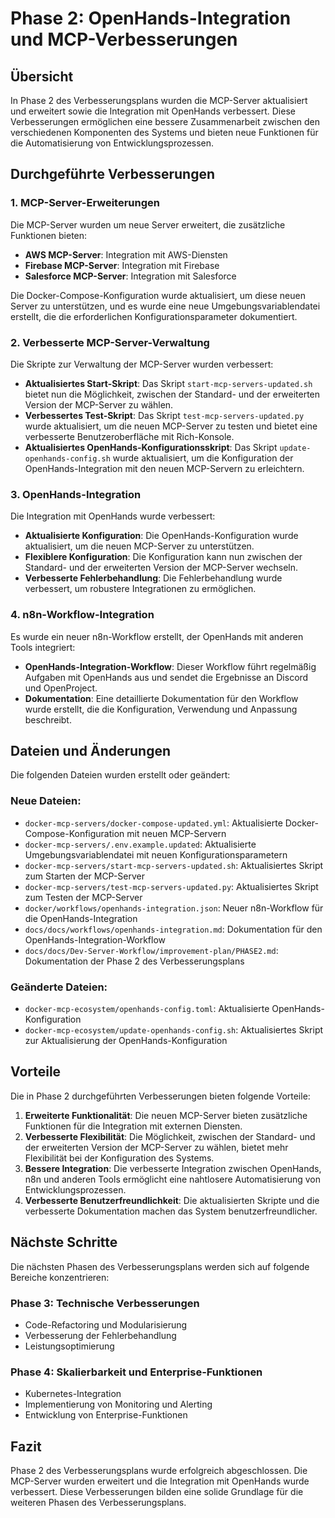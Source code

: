 # Phase 2: OpenHands-Integration und MCP-Verbesserungen

## Übersicht

In Phase 2 des Verbesserungsplans wurden die MCP-Server aktualisiert und erweitert sowie die Integration mit OpenHands verbessert. Diese Verbesserungen ermöglichen eine bessere Zusammenarbeit zwischen den verschiedenen Komponenten des Systems und bieten neue Funktionen für die Automatisierung von Entwicklungsprozessen.

## Durchgeführte Verbesserungen

### 1. MCP-Server-Erweiterungen

Die MCP-Server wurden um neue Server erweitert, die zusätzliche Funktionen bieten:

- **AWS MCP-Server**: Integration mit AWS-Diensten
- **Firebase MCP-Server**: Integration mit Firebase
- **Salesforce MCP-Server**: Integration mit Salesforce

Die Docker-Compose-Konfiguration wurde aktualisiert, um diese neuen Server zu unterstützen, und es wurde eine neue Umgebungsvariablendatei erstellt, die die erforderlichen Konfigurationsparameter dokumentiert.

### 2. Verbesserte MCP-Server-Verwaltung

Die Skripte zur Verwaltung der MCP-Server wurden verbessert:

- **Aktualisiertes Start-Skript**: Das Skript `start-mcp-servers-updated.sh` bietet nun die Möglichkeit, zwischen der Standard- und der erweiterten Version der MCP-Server zu wählen.
- **Verbessertes Test-Skript**: Das Skript `test-mcp-servers-updated.py` wurde aktualisiert, um die neuen MCP-Server zu testen und bietet eine verbesserte Benutzeroberfläche mit Rich-Konsole.
- **Aktualisiertes OpenHands-Konfigurationsskript**: Das Skript `update-openhands-config.sh` wurde aktualisiert, um die Konfiguration der OpenHands-Integration mit den neuen MCP-Servern zu erleichtern.

### 3. OpenHands-Integration

Die Integration mit OpenHands wurde verbessert:

- **Aktualisierte Konfiguration**: Die OpenHands-Konfiguration wurde aktualisiert, um die neuen MCP-Server zu unterstützen.
- **Flexiblere Konfiguration**: Die Konfiguration kann nun zwischen der Standard- und der erweiterten Version der MCP-Server wechseln.
- **Verbesserte Fehlerbehandlung**: Die Fehlerbehandlung wurde verbessert, um robustere Integrationen zu ermöglichen.

### 4. n8n-Workflow-Integration

Es wurde ein neuer n8n-Workflow erstellt, der OpenHands mit anderen Tools integriert:

- **OpenHands-Integration-Workflow**: Dieser Workflow führt regelmäßig Aufgaben mit OpenHands aus und sendet die Ergebnisse an Discord und OpenProject.
- **Dokumentation**: Eine detaillierte Dokumentation für den Workflow wurde erstellt, die die Konfiguration, Verwendung und Anpassung beschreibt.

## Dateien und Änderungen

Die folgenden Dateien wurden erstellt oder geändert:

### Neue Dateien:
- `docker-mcp-servers/docker-compose-updated.yml`: Aktualisierte Docker-Compose-Konfiguration mit neuen MCP-Servern
- `docker-mcp-servers/.env.example.updated`: Aktualisierte Umgebungsvariablendatei mit neuen Konfigurationsparametern
- `docker-mcp-servers/start-mcp-servers-updated.sh`: Aktualisiertes Skript zum Starten der MCP-Server
- `docker-mcp-servers/test-mcp-servers-updated.py`: Aktualisiertes Skript zum Testen der MCP-Server
- `docker/workflows/openhands-integration.json`: Neuer n8n-Workflow für die OpenHands-Integration
- `docs/docs/workflows/openhands-integration.md`: Dokumentation für den OpenHands-Integration-Workflow
- `docs/docs/Dev-Server-Workflow/improvement-plan/PHASE2.md`: Dokumentation der Phase 2 des Verbesserungsplans

### Geänderte Dateien:
- `docker-mcp-ecosystem/openhands-config.toml`: Aktualisierte OpenHands-Konfiguration
- `docker-mcp-ecosystem/update-openhands-config.sh`: Aktualisiertes Skript zur Aktualisierung der OpenHands-Konfiguration

## Vorteile

Die in Phase 2 durchgeführten Verbesserungen bieten folgende Vorteile:

1. **Erweiterte Funktionalität**: Die neuen MCP-Server bieten zusätzliche Funktionen für die Integration mit externen Diensten.
2. **Verbesserte Flexibilität**: Die Möglichkeit, zwischen der Standard- und der erweiterten Version der MCP-Server zu wählen, bietet mehr Flexibilität bei der Konfiguration des Systems.
3. **Bessere Integration**: Die verbesserte Integration zwischen OpenHands, n8n und anderen Tools ermöglicht eine nahtlosere Automatisierung von Entwicklungsprozessen.
4. **Verbesserte Benutzerfreundlichkeit**: Die aktualisierten Skripte und die verbesserte Dokumentation machen das System benutzerfreundlicher.

## Nächste Schritte

Die nächsten Phasen des Verbesserungsplans werden sich auf folgende Bereiche konzentrieren:

### Phase 3: Technische Verbesserungen
- Code-Refactoring und Modularisierung
- Verbesserung der Fehlerbehandlung
- Leistungsoptimierung

### Phase 4: Skalierbarkeit und Enterprise-Funktionen
- Kubernetes-Integration
- Implementierung von Monitoring und Alerting
- Entwicklung von Enterprise-Funktionen

## Fazit

Phase 2 des Verbesserungsplans wurde erfolgreich abgeschlossen. Die MCP-Server wurden erweitert und die Integration mit OpenHands wurde verbessert. Diese Verbesserungen bilden eine solide Grundlage für die weiteren Phasen des Verbesserungsplans.